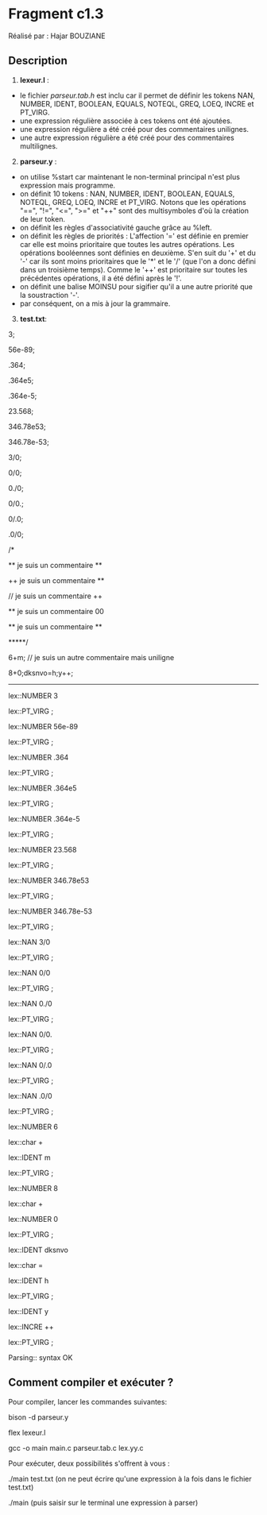 # Fragment c1.3

Réalisé par : Hajar BOUZIANE

## Description 

1. **lexeur.l** : 
- le fichier *parseur.tab.h* est inclu car il permet de définir les tokens NAN, NUMBER, IDENT, BOOLEAN, EQUALS, NOTEQL, GREQ, LOEQ, INCRE et PT_VIRG. 
- une expression régulière associée à ces tokens ont été ajoutées.
- une expression régulière a été créé pour des commentaires unilignes.
- une autre expression régulière a été créé pour des commentaires multilignes.


2. **parseur.y** :
- on utilise %start car maintenant le non-terminal principal n'est plus expression mais programme.
- on définit 10 tokens : NAN, NUMBER, IDENT, BOOLEAN, EQUALS, NOTEQL, GREQ, LOEQ, INCRE et PT_VIRG. Notons que les opérations "==", "!=", "<=", ">=" et "++" sont des multisymboles d'où la création de leur token.
- on définit les règles d'associativité gauche grâce au %left.
- on définit les règles de priorités : L'affection '=' est définie en premier car elle est moins prioritaire que toutes les autres opérations. Les opérations booléennes sont définies en deuxième. S'en suit du '+' et du '-' car ils sont moins prioritaires que le '*' et le '/' (que l'on a donc défini dans un troisième temps). Comme le '++' est prioritaire sur toutes les précédentes opérations, il a été défini après le '!'.
- on définit une balise MOINSU pour sigifier qu'il a une autre priorité que la soustraction '-'.
- par conséquent, on a mis à jour la grammaire.


3. **test.txt**:

3;

56e-89;

.364;

.364e5;

.364e-5;

23.568;

346.78e53;

346.78e-53;

3/0;

0/0;

0./0;

0/0.;

0/.0;

.0/0;

/* 

 ** je suis un commentaire **

 ++ je suis un commentaire **

 // je suis un commentaire ++

 ** je suis un commentaire 00

 ** je suis un commentaire **

 *****/

 6+m; // je suis un autre commentaire mais uniligne

 8+0;dksnvo=h;y++;
 
***

lex::NUMBER 3

lex::PT_VIRG ;

lex::NUMBER 56e-89

lex::PT_VIRG ;

lex::NUMBER .364

lex::PT_VIRG ;

lex::NUMBER .364e5

lex::PT_VIRG ;

lex::NUMBER .364e-5

lex::PT_VIRG ;

lex::NUMBER 23.568

lex::PT_VIRG ;

lex::NUMBER 346.78e53

lex::PT_VIRG ;

lex::NUMBER 346.78e-53

lex::PT_VIRG ;

lex::NAN 3/0

lex::PT_VIRG ;

lex::NAN 0/0

lex::PT_VIRG ;

lex::NAN 0./0

lex::PT_VIRG ;

lex::NAN 0/0.

lex::PT_VIRG ;

lex::NAN 0/.0

lex::PT_VIRG ;

lex::NAN .0/0

lex::PT_VIRG ;

lex::NUMBER 6

lex::char +

lex::IDENT m

lex::PT_VIRG ;

lex::NUMBER 8

lex::char +

lex::NUMBER 0

lex::PT_VIRG ;

lex::IDENT dksnvo

lex::char =

lex::IDENT h

lex::PT_VIRG ;

lex::IDENT y

lex::INCRE ++

lex::PT_VIRG ;


Parsing:: syntax OK


## Comment compiler et exécuter ?

Pour compiler, lancer les commandes suivantes:

bison -d parseur.y

flex lexeur.l

gcc -o main main.c parseur.tab.c lex.yy.c

Pour exécuter, deux possibilités s'offrent à vous :

./main test.txt
(on ne peut écrire qu'une expression à la fois dans le fichier test.txt)

./main
(puis saisir sur le terminal une expression à parser)




